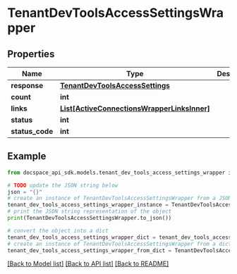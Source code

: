 # TenantDevToolsAccessSettingsWrapper

## Properties

Name | Type | Description | Notes
------------ | ------------- | ------------- | -------------
**response** | [**TenantDevToolsAccessSettings**](TenantDevToolsAccessSettings.md) |  | [optional] 
**count** | **int** |  | [optional] 
**links** | [**List[ActiveConnectionsWrapperLinksInner]**](ActiveConnectionsWrapperLinksInner.md) |  | [optional] 
**status** | **int** |  | [optional] 
**status_code** | **int** |  | [optional] 

## Example

```python
from docspace_api_sdk.models.tenant_dev_tools_access_settings_wrapper import TenantDevToolsAccessSettingsWrapper

# TODO update the JSON string below
json = "{}"
# create an instance of TenantDevToolsAccessSettingsWrapper from a JSON string
tenant_dev_tools_access_settings_wrapper_instance = TenantDevToolsAccessSettingsWrapper.from_json(json)
# print the JSON string representation of the object
print(TenantDevToolsAccessSettingsWrapper.to_json())

# convert the object into a dict
tenant_dev_tools_access_settings_wrapper_dict = tenant_dev_tools_access_settings_wrapper_instance.to_dict()
# create an instance of TenantDevToolsAccessSettingsWrapper from a dict
tenant_dev_tools_access_settings_wrapper_from_dict = TenantDevToolsAccessSettingsWrapper.from_dict(tenant_dev_tools_access_settings_wrapper_dict)
```
[[Back to Model list]](../README.md#documentation-for-models) [[Back to API list]](../README.md#documentation-for-api-endpoints) [[Back to README]](../README.md)


